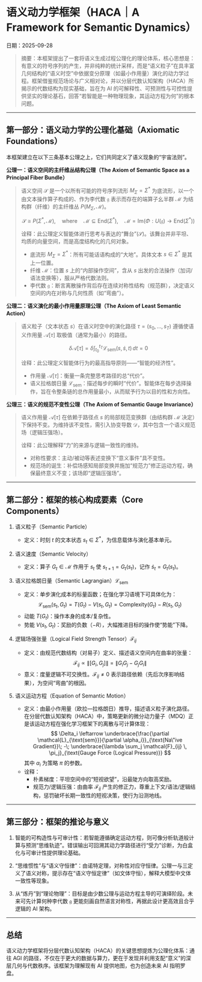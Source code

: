 # 语义动力学框架（HACA｜A Framework for Semantic Dynamics）
日期：2025-09-28


> 摘要：本框架提出了一套将语义生成过程公理化的理论体系，核心思想是：有意义的符号序列的产生，并非纯粹的统计采样，而是“语义粒子”在具丰富几何结构的“语义时空”中依据变分原理（如最小作用量）演化的动力学过程。框架借鉴规范场论与广义相对论，并以分层代数认知架构（HACA）所揭示的代数结构为现实基础，旨在为 AI 的可解释性、可预测性与可控性提供坚实的理论基石，回答“若智能是一种物理现象，其运动方程为何”的根本问题。

---

## 第一部分：语义动力学的公理化基础（Axiomatic Foundations）

本框架建立在以下三条基本公理之上，它们共同定义了语义现象的“宇宙法则”。

**公理一：语义空间的主纤维丛结构公理（The Axiom of Semantic Space as a Principal Fiber Bundle）**

> 语义空间 $\mathcal{S}$ 是一个以所有可能的符号序列流形 $M_{\Sigma} = \Sigma^*$ 为底流形，以一个由文本操作算子构成的、作为李代数 $\mathfrak{g}$ 表示而存在的端算子幺半群 $\mathcal{M}$ 为结构群（纤维）的主纤维丛 $P(M_{\Sigma}, \mathcal{M})$。
>
> $$\mathcal{S} \cong P(\Sigma^*, \mathcal{M}),\quad \text{where}\quad \mathcal{M} \subseteq \mathrm{End}(\Sigma^*),\quad \mathcal{M} = \mathrm{Im}(\Phi: U(\mathfrak{g}) \to \mathrm{End}(\Sigma^*))$$
>
> 诠释：此公理定义智能体进行思考与表达的“舞台”($\mathcal{S}$)。该舞台并非平坦、均质的向量空间，而是高度结构化的几何对象。
> - 底流形 $M_{\Sigma} = \Sigma^*$：所有可能话语构成的“大地”。具体文本 $s\in\Sigma^*$ 是其上一位置。
> - 纤维 $\mathcal{M}$：位置 $s$ 上的“内部操作空间”，含从 $s$ 出发的合法操作（加词/语法变换等），服从严格代数法则。
> - 李代数 $\mathfrak{g}$：断言离散操作背后存在连续对称性结构（规范群），决定语义空间的内在对称与几何性质（如“弯曲”）。

**公理二：语义演化的最小作用量原理公理（The Axiom of Least Semantic Action）**

> 语义粒子（文本状态 $s$）在语义时空中的演化路径 $\tau=(s_0,\dots,s_T)$ 遵循使语义作用量 $\mathcal{A}[\tau]$ 取极值（通常为最小）的路径。
>
> $$\delta\mathcal{A}[\tau]=\delta \int_{t_0}^{t_T} \mathcal{L}_{\text{sem}}(s, \dot{s}, t)\,dt = 0$$
>
> 诠释：此公理定义智能体行为的最高指导原则——“智能的经济性”。
> - 作用量 $\mathcal{A}[\tau]$：衡量一条完整思考路径的总“代价”。
> - 语义拉格朗日量 $\mathcal{L}_{\text{sem}}$：描述每步的瞬时“代价”。智能体在每步选择操作，旨在令整条链的总作用量最小，从而赋予行为以目的性和方向性。

**公理三：语义的规范不变性公理（The Axiom of Semantic Gauge Invariance）**

> 语义作用量 $\mathcal{A}[\tau]$ 在依赖于路径点 $s$ 的局部规范变换群（由结构群 $\mathcal{M}$ 决定）下保持不变。为维持该不变性，需引入协变导数 $\mathcal{D}$，其中包含一个语义规范场（逻辑压强场）。
>
> 诠释：此公理解释“力”的来源与逻辑一致性的维持。
> - 对称性要求：主动/被动等表述变换下“意义事件”具不变性。
> - 规范场的诞生：补偿场感知局部变换并施加“规范力”修正运动方程，确保最终意义不变；该场即“逻辑压强场”。

---

## 第二部分：框架的核心构成要素（Core Components）

1) 语义粒子（Semantic Particle）
   - 定义：时刻 $t$ 的文本状态 $s_t\in\Sigma^*$，为信息载体与演化基本单元。

2) 语义速度（Semantic Velocity）
   - 定义：算子 $G_t\in\mathcal{M}$ 作用于 $s_t$ 使 $s_{t+1}=G_t(s_t)$，记作 $\dot{s}_t = G_t(s_t)$。

3) 语义拉格朗日量（Semantic Lagrangian）$\mathcal{L}_{\text{sem}}$
   - 定义：单步演化成本的标量函数；在强化学习语境下可具体化为：
   $$
   \mathcal{L}_{\text{sem}}(s_t, G_t) = T(G_t) - V(s_t, G_t) = \mathrm{Complexity}(G_t) - R(s_t, G_t)
   $$
   - 动能 $T(G_t)$：操作本身的成本/复杂性。
   - 势能 $V(s_t,G_t)$：奖励的负数（$-R$），大幅推进目标的操作使“势能”下降。

4) 逻辑场强张量（Logical Field Strength Tensor）$\mathcal{F}_{ij}$
   - 定义：由规范代数结构（对易子）定义、描述语义空间内在曲率的张量：
   $$
   \mathcal{F}_{ij} \propto \|[G_i, G_j]\| = \|G_i G_j - G_j G_i\|
   $$
   - 意义：度量逻辑不可交换性。$\mathcal{F}_{ij}\ne 0$ 表示路径依赖（先后次序影响结果），为空间“弯曲”的根因。

5) 语义运动方程（Equation of Semantic Motion）
   - 定义：由最小作用量（欧拉—拉格朗日）推导，描述语义粒子演化路径。在分层代数认知架构（HACA）中，策略更新的微分动力量子（MDQ）正是该运动方程在强化学习框架下的离散与可计算体现：
   $$
   \Delta_i \leftarrow \underbrace{\frac{\partial \mathcal{L}_{\text{sem}}}{\partial \alpha_i}}_{\text{Na\"ive Gradient}}\; -\; \underbrace{\lambda \sum_j \mathcal{F}_{ij} \, \pi_j}_{\text{Gauge Force (Logical Pressure)}}
   $$
   其中 $\alpha_i$ 为策略 $\pi$ 的参数。
   - 诠释：
     - 朴素梯度：平坦空间中的“短视欲望”，沿最陡方向取高奖励。
     - 规范力/逻辑压强：由曲率 $\mathcal{F}_{ij}$ 产生的修正力，尊重上下文/语法/逻辑结构，惩罚破坏长期一致性的短视决策，使行为沿测地线。

---

## 第三部分：框架的推论与意义

1) 智能的可构造性与可审计性：若智能遵循确定运动方程，则可像分析轨道般计算与预测“思维轨迹”。错误输出可回溯其动力学路径进行“受力”诊断，为白盒化与可审计性提供理论基础。

2) “思维惯性”与“语义守恒律”：由诺特定理，对称性对应守恒律。公理一与三定义了语义对称，提示存在“语义守恒定律”（如文体守恒），解释大模型中文体一致性等现象。

3) 从“炼丹”到“理论物理”：目标是由少数公理与运动方程主导的可演绎阶段。未来可先计算何种李代数 $\mathfrak g$ 更能刻画自然语言对称性，再据此设计更高效且合乎逻辑的 AI 架构。

---

## 总结

语义动力学框架将分层代数认知架构（HACA）的关键思想提炼为公理化体系：通往 AGI 的路径，不仅在于更大的数据与算力，更在于发现并利用支配“意义”的深层几何与代数秩序。该框架为理解现有 AI 提供地图，也为创造未来 AI 指明罗盘。